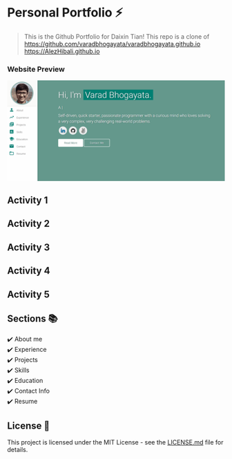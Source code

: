 # Personal Portfolio ⚡️ 
> This is the Github Portfolio for Daixin Tian!
> This repo is a clone of https://github.com/varadbhogayata/varadbhogayata.github.io
> https://AlezHibali.github.io

### Website Preview
<p align="center"> 
  <kbd>
    <a href="https://varadbhogayata.github.io" target="_blank"><img src="examples/preview.gif">
  </a>
  </kbd>
</p>

## Activity 1

## Activity 2

## Activity 3

## Activity 4

## Activity 5

## Sections 📚
✔️ About me\
✔️ Experience\
✔️ Projects \
✔️ Skills \
✔️ Education\
✔️ Contact Info\
✔️ Resume

## License 📄
This project is licensed under the MIT License - see the [LICENSE.md](./LICENSE) file for details.
